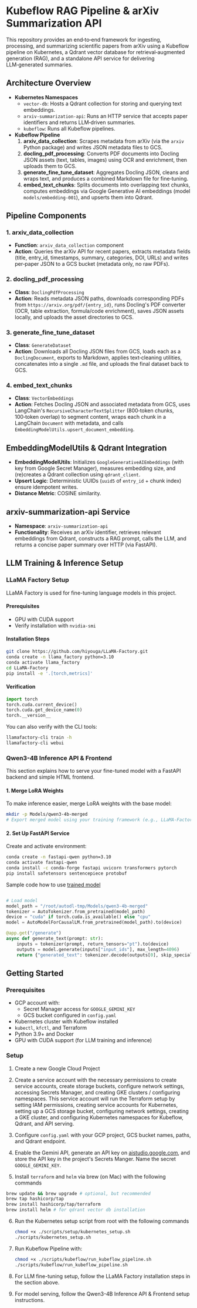 # Kubeflow RAG Pipeline & arXiv Summarization API

This repository provides an end‑to‑end framework for ingesting, processing, and summarizing scientific papers from arXiv using a Kubeflow pipeline on Kubernetes, a Qdrant vector database for retrieval‑augmented generation (RAG), and a standalone API service for delivering LLM‑generated summaries.

## Architecture Overview

- **Kubernetes Namespaces**  
  - `vector-db`: Hosts a Qdrant collection for storing and querying text embeddings.  
  - `arxiv-summarization-api`: Runs an HTTP service that accepts paper identifiers and returns LLM‑driven summaries.
  - `kubeflow`: Runs all Kubeflow pipelines.
- **Kubeflow Pipeline**  
  1. **arxiv_data_collection**: Scrapes metadata from arXiv (via the `arxiv` Python package) and writes JSON metadata files to GCS.  
  2. **docling_pdf_processing**: Converts PDF documents into Docling JSON assets (text, tables, images) using OCR and enrichment, then uploads them to GCS.  
  3. **generate_fine_tune_dataset**: Aggregates Docling JSON, cleans and wraps text, and produces a combined Markdown file for fine‑tuning.  
  4. **embed_text_chunks**: Splits documents into overlapping text chunks, computes embeddings via Google Generative AI embeddings (model `models/embedding-001`), and upserts them into Qdrant.  

## Pipeline Components

### 1. arxiv_data_collection

- **Function**: `arxiv_data_collection` component
- **Action**: Queries the arXiv API for recent papers, extracts metadata fields (title, entry_id, timestamps, summary, categories, DOI, URLs) and writes per‑paper JSON to a GCS bucket (metadata only, no raw PDFs).

### 2. docling_pdf_processing

- **Class**: `DoclingPdfProcessing`
- **Action**: Reads metadata JSON paths, downloads corresponding PDFs from `https://arxiv.org/pdf/{entry_id}`, runs Docling's PDF converter (OCR, table extraction, formula/code enrichment), saves JSON assets locally, and uploads the asset directories to GCS.

### 3. generate_fine_tune_dataset

- **Class**: `GenerateDataset`
- **Action**: Downloads all Docling JSON files from GCS, loads each as a `DoclingDocument`, exports to Markdown, applies text‑cleaning utilities, concatenates into a single `.md` file, and uploads the final dataset back to GCS.

### 4. embed_text_chunks

- **Class**: `VectorEmbeddings`
- **Action**: Fetches Docling JSON and associated metadata from GCS, uses LangChain's `RecursiveCharacterTextSplitter` (800‑token chunks, 100‑token overlap) to segment content, wraps each chunk in a LangChain `Document` with metadata, and calls `EmbeddingModelUtils.upsert_document_embedding`.

## EmbeddingModelUtils & Qdrant Integration

- **EmbeddingModelUtils**: Initializes `GoogleGenerativeAIEmbeddings` (with key from Google Secret Manager), measures embedding size, and (re)creates a Qdrant collection using `qdrant_client`.  
- **Upsert Logic**: Deterministic UUIDs (`uuid5` of `entry_id` + chunk index) ensure idempotent writes.  
- **Distance Metric**: COSINE similarity.

## arxiv-summarization-api Service

- **Namespace**: `arxiv-summarization-api`  
- **Functionality**: Receives an arXiv identifier, retrieves relevant embeddings from Qdrant, constructs a RAG prompt, calls the LLM, and returns a concise paper summary over HTTP (via FastAPI).

## LLM Training & Inference Setup

### LLaMA Factory Setup

LLaMA Factory is used for fine-tuning language models in this project.

#### Prerequisites
- GPU with CUDA support
- Verify installation with `nvidia-smi`

#### Installation Steps
```bash
git clone https://github.com/hiyouga/LLaMA-Factory.git
conda create -n llama_factory python=3.10
conda activate llama_factory
cd LLaMA-Factory
pip install -e '.[torch,metrics]'
```

#### Verification
```python
import torch
torch.cuda.current_device()
torch.cuda.get_device_name(0)
torch.__version__
```

You can also verify with the CLI tools:
```bash
llamafactory-cli train -h
llamafactory-cli webui
```

### Qwen3-4B Inference API & Frontend

This section explains how to serve your fine-tuned model with a FastAPI backend and simple HTML frontend.

#### 1. Merge LoRA Weights
To make inference easier, merge LoRA weights with the base model:
```bash
mkdir -p Models/qwen3-4b-merged
# Export merged model using your training framework (e.g., LLaMA-Factory)
```

#### 2. Set Up FastAPI Service

Create and activate environment:
```bash
conda create -n fastapi-qwen python=3.10
conda activate fastapi-qwen
conda install -c conda-forge fastapi uvicorn transformers pytorch
pip install safetensors sentencepiece protobuf
```

Sample code how to use [trained model](https://drive.google.com/file/d/1QIxcKZkS-OgTGlHaS-5oE_p2Q0MmmuyU/view?usp=drive_link)
```python

# Load model
model_path = "/root/autodl-tmp/Models/qwen3-4b-merged"
tokenizer = AutoTokenizer.from_pretrained(model_path)
device = "cuda" if torch.cuda.is_available() else "cpu"
model = AutoModelForCausalLM.from_pretrained(model_path).to(device)

@app.get("/generate")
async def generate_text(prompt: str):
    inputs = tokenizer(prompt, return_tensors="pt").to(device)
    outputs = model.generate(inputs["input_ids"], max_length=4096)
    return {"generated_text": tokenizer.decode(outputs[0], skip_special_tokens=True)}
```


## Getting Started

### Prerequisites

- GCP account with:
  - Secret Manager access for `GOOGLE_GEMINI_KEY`  
  - GCS bucket configured in `config.yaml`  
- Kubernetes cluster with Kubeflow installed  
- `kubectl`, `kfctl`, and Terraform  
- Python 3.9+ and Docker
- GPU with CUDA support (for LLM training and inference)

### Setup

1. Create a new Google Cloud Project

2. Create a service account with the necessary permissions to create service accounts, create storage buckets, configure network settings, accessing Secrets Manager, and creating GKE clusters / configuring namespaces. This service account will run the Terraform setup by setting IAM permissions, creating service accounts for Kubernetes, setting up a GCS storage bucket, configuring network settings, creating a GKE cluster, and configuring Kubernetes namespaces for Kubeflow, Qdrant, and API serving.

3. Configure `config.yaml` with your GCP project, GCS bucket names, paths, and Qdrant endpoint.

4. Enable the Gemini API, generate an API key on [aistudio.google.com](https://aistudio.google.com/), and store the API key in the project's Secrets Manger. Name the secret `GOOGLE_GEMINI_KEY`.

5. Install `terraform` and `helm` via brew (on Mac) with the following commands

  ```bash
  brew update && brew upgrade # optional, but recommended
  brew tap hashicorp/tap
  brew install hashicorp/tap/terraform
  brew install helm # for qdrant vector db installation
  ```

6. Run the Kubernetes setup script from root with the following commands

   ```bash
   chmod +x ./scripts/setup/kubernetes_setup.sh
   ./scripts/kubernetes_setup.sh
   ```

7. Run Kubeflow Pipeline with:

   ```bash
   chmod +x ./scripts/kubeflow/run_kubeflow_pipeline.sh
   ./scripts/kubeflow/run_kubeflow_pipeline.sh
   ```

8. For LLM fine-tuning setup, follow the LLaMA Factory installation steps in the section above.

9. For model serving, follow the Qwen3-4B Inference API & Frontend setup instructions.
